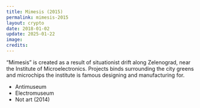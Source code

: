 ```yaml
---
title: Mimesis (2015)
permalink: mimesis-2015
layout: crypto
date: 2018-01-02
update: 2025-01-22
image:
credits:
---
```


“Mimesis” is created as a result of situationist drift along Zelenograd, near the Institute of Microelectronics. Projects binds surrounding the city greens and microchips the institute is famous designing and manufacturing for.


+ Antimuseum
+ Electromuseum
+ Not art (2014)
